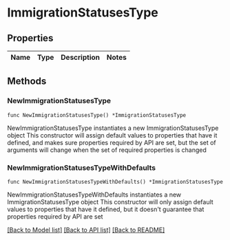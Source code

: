 # ImmigrationStatusesType

## Properties

Name | Type | Description | Notes
------------ | ------------- | ------------- | -------------

## Methods

### NewImmigrationStatusesType

`func NewImmigrationStatusesType() *ImmigrationStatusesType`

NewImmigrationStatusesType instantiates a new ImmigrationStatusesType object
This constructor will assign default values to properties that have it defined,
and makes sure properties required by API are set, but the set of arguments
will change when the set of required properties is changed

### NewImmigrationStatusesTypeWithDefaults

`func NewImmigrationStatusesTypeWithDefaults() *ImmigrationStatusesType`

NewImmigrationStatusesTypeWithDefaults instantiates a new ImmigrationStatusesType object
This constructor will only assign default values to properties that have it defined,
but it doesn't guarantee that properties required by API are set


[[Back to Model list]](../README.md#documentation-for-models) [[Back to API list]](../README.md#documentation-for-api-endpoints) [[Back to README]](../README.md)


